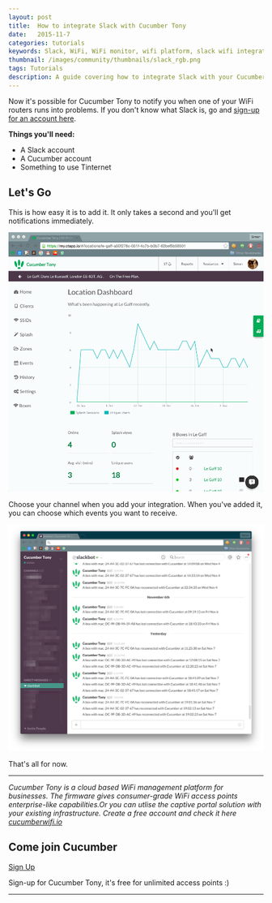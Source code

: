 ```yaml
---
layout: post
title:  How to integrate Slack with Cucumber Tony
date:   2015-11-7
categories: tutorials
keywords: Slack, WiFi, WiFi monitor, wifi platform, slack wifi integration
thumbnail: /images/community/thumbnails/slack_rgb.png
tags: Tutorials
description: A guide covering how to integrate Slack with your Cucumber Tony dashboard.
---
```


Now it's possible for Cucumber Tony to notify you when one of your WiFi routers runs into problems. If you don't know what Slack is, go and [sign-up for an account here](https://slack.com).

**Things you'll need:**

- A Slack account
- A Cucumber account
- Something to use Tinternet

## Let's Go

This is how easy it is to add it. It only takes a second and you'll get notifications immediately.

<div class="mdl-typography--text-center">
<img src="/images/community/tutorials/slack-integration.gif" width="600px">
</div>

Choose your channel when you add your integration. When you've added it, you can choose which events you want to receive.

<div class="mdl-typography--text-center">
<img src="/images/community/tutorials/slack-notifications.png" width="600px">
</div>

That's all for now.

<hr>

*Cucumber Tony is a cloud based WiFi management platform for businesses. The firmware gives consumer-grade WiFi access points enterprise-like capabilities.Or you can utlise the captive portal solution with your existing infrastructure. Create a free account and check it here <a href="https://cucumberwifi.io">cucumberwifi.io</a>*

<div class="mdl-typography--text-center">

<h2>Come join Cucumber</h2>

<a href="https://my.ctapp.io/#/create" class="button success">Sign Up</a><br>

<p>Sign-up for Cucumber Tony, it's free for unlimited access points :)</p>

<hr>

</div>
